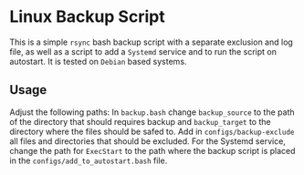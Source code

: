 # Linux Backup Script
This is a simple `rsync` bash backup script with a separate exclusion and log file, as well as a script to add a `Systemd` service and to run the script on autostart.
It is tested on `Debian` based systems.

## Usage
Adjust the following paths:
In `backup.bash` change `backup_source` to the path of the directory that should requires backup and `backup_target` to the directory where the files should be safed to.
Add in `configs/backup-exclude` all files and directories that should be excluded.
For the Systemd service, change the path for `ExecStart` to the path where the backup script is placed in the `configs/add_to_autostart.bash` file.
